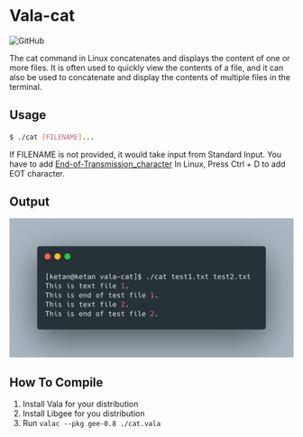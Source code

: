 # Vala-cat

![GitHub](https://img.shields.io/github/license/ketanbaitule/vala-cat)


The cat command in Linux concatenates and displays the content of one or more files.
It is often used to quickly view the contents of a file, and it can also be used to concatenate and display the contents of multiple files in the terminal.

## Usage

```bash
$ ./cat [FILENAME]...
```

If FILENAME is not provided, it would take input from Standard Input.
You have to add [End-of-Transmission_character](https://en.wikipedia.org/wiki/End-of-Transmission_character)
In Linux, Press Ctrl + D to add EOT character.

## Output

![Example](./example.png)

## How To Compile

1. Install Vala for your distribution
2. Install Libgee for you distribution
3. Run `valac --pkg gee-0.8 ./cat.vala`